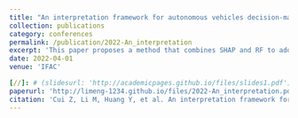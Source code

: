 ```yaml
---
title: "An interpretation framework for autonomous vehicles decision-making via SHAP and RF"
collection: publications
category: conferences
permalink: /publication/2022-An_interpretation
excerpt: 'This paper proposes a method that combines SHAP and RF to address the transparency issue in deep reinforcement learning (DRL) for autonomous vehicle decision-making. By implementing this approach, it aims to achieve safe and efficient driving decisions while also providing explanations for the behavioral outcomes of these decisions.'
date: 2022-04-01
venue: 'IFAC'

[//]: # (slidesurl: 'http://academicpages.github.io/files/slides1.pdf')
paperurl: 'http://limeng-1234.github.io/files/2022-An_interpretation.pdf'
citation: 'Cui Z, Li M, Huang Y, et al. An interpretation framework for autonomous vehicles decision-making via SHAP and RF[C]//2022 6th CAA International Conference on Vehicular Control and Intelligence (CVCI). IEEE, 2022: 1-7.'
---
```


